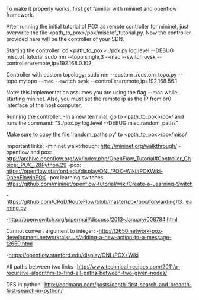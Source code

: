 To make it properly works, first get familiar with mininet and openflow framework.

After running the initial tutorial of POX as remote controller for mininet, just overwrite the file
<path_to_pox>/pox/misc/of_tutorial.py. Now the controller provided here will be the controller of your
SDN.

Starting the controller:
cd <path_to_pox>
./pox.py log.level --DEBUG misc.of_tutorial
sudo mn --topo single,3 --mac --switch ovsk --controller=remote,ip=192.168.0.102

Controller with custom topology:
sudo mn --custom ./custom_topo.py --topo mytopo --mac --switch ovsk --controller=remote,ip=192.168.56.1

Note: this implementation assumes you are using the flag --mac while starting mininet.
Also, you must set the remote ip as the IP from br0 interface of the host computer.

Running the controller:
-In a new terminal, go to <path_to_pox>/pox/ and runs the command:
"$./pox.py log.level --DEBUG misc.random_paths"

Make sure to copy the file 'random_paths.py' to <path_to_pox>/pox/misc/

Important links:
-mininet walktrhough: http://mininet.org/walkthrough/
-openflow and pox: http://archive.openflow.org/wk/index.php/OpenFlow_Tutorial#Controller_Choice:_POX_.28Python.29
-pox: https://openflow.stanford.edu/display/ONL/POX+Wiki#POXWiki-OpenFlowinPOX
-pox learning switches: https://github.com/mininet/openflow-tutorial/wiki/Create-a-Learning-Switch

-https://github.com/CPqD/RouteFlow/blob/master/pox/pox/forwarding/l3_learning.py

-http://openvswitch.org/pipermail/discuss/2013-January/008784.html

Cannot convert argument to integer:
-http://t2650.network-pox-development.networktalks.us/adding-a-new-action-to-a-message-t2650.html

-https://openflow.stanford.edu/display/ONL/POX+Wiki

All paths between two links
-http://www.technical-recipes.com/2011/a-recursive-algorithm-to-find-all-paths-between-two-given-nodes/

DFS in python
-http://eddmann.com/posts/depth-first-search-and-breadth-first-search-in-python/
